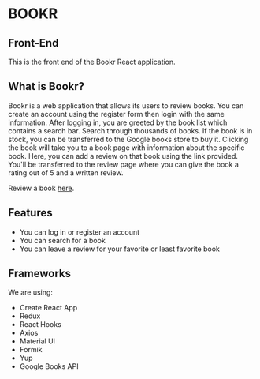# BOOKR

## Front-End

This is the front end of the Bookr React application.

## What is Bookr?

Bookr is a web application that allows its users to review books. You can create an account using the register form then login with the same information. After logging in, you are greeted by the book list which contains a search bar. Search through thousands of books. If the book is in stock, you can be transferred to the Google books store to buy it. Clicking the book will take you to a book page with information about the specific book. Here, you can add a review on that book using the link provided. You'll be transferred to the review page where you can give the book a rating out of 5 and a written review.

Review a book [here](https://bookr.now.sh/register).

## Features

- You can log in or register an account
- You can search for a book
- You can leave a review for your favorite or least favorite book

## Frameworks

We are using:

- Create React App
- Redux
- React Hooks
- Axios
- Material UI
- Formik
- Yup
- Google Books API
